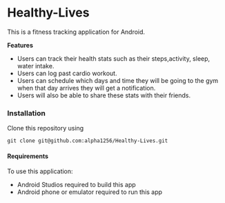 # Healthy-Lives
This is a fitness tracking application for Android.

**Features**
- Users can track their health stats such as their steps,activity, sleep, water intake. 
- Users can log past cardio workout. 
- Users can schedule which days and time they will be going to the gym when that day arrives they will get a notification. 
- Users will also be able to share these stats with their friends.

### Installation

Clone this repository using 
```
git clone git@github.com:alpha1256/Healthy-Lives.git
```

#### Requirements
To use this application:
- Android Studios required to build this app 
- Android phone or emulator required to run this app 
